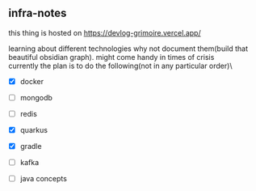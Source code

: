 ## infra-notes

this thing is hosted on https://devlog-grimoire.vercel.app/ 


learning about different technologies why not document them(build that beautiful obsidian graph). might come handy in times of crisis \
currently the plan is to do the following(not in any particular order)\
- [x] docker
- [ ] mongodb
- [ ] redis
- [x] quarkus
- [x] gradle
- [ ] kafka
- [ ] java concepts


